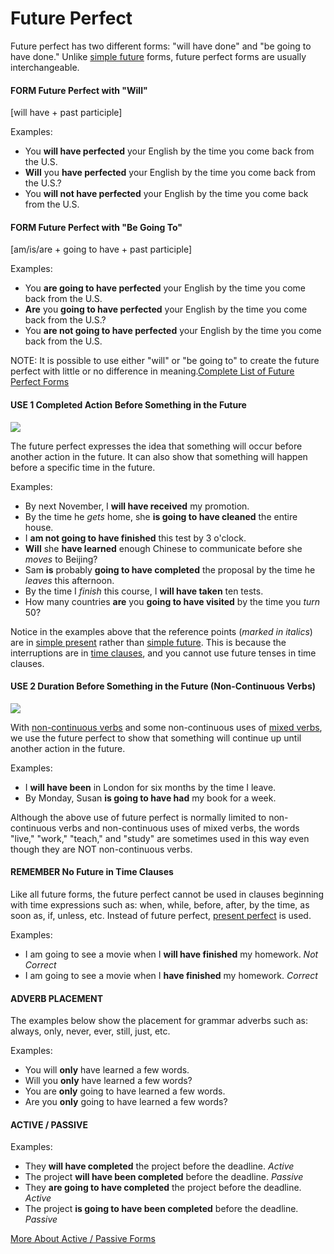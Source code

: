 # Future Perfect

Future perfect has two different forms: "will have done" and "be going to have done." Unlike [simple future](https://www.englishpage.com/verbpage/simplefuture.html) forms, future perfect forms are usually interchangeable.

#### FORM Future Perfect with "Will"

\[will have + past participle\]

Examples:

* You **will have perfected** your English by the time you come back from the U.S.
* **Will** you **have perfected** your English by the time you come back from the U.S.?
* You **will not have perfected** your English by the time you come back from the U.S.

#### FORM Future Perfect with "Be Going To"

\[am/is/are + going to have + past participle\]

Examples:

* You **are going to have perfected** your English by the time you come back from the U.S.
* **Are** you **going to have perfected** your English by the time you come back from the U.S.?
* You **are not going to have perfected** your English by the time you come back from the U.S.

NOTE: It is possible to use either "will" or "be going to" to create the future perfect with little or no difference in meaning.[Complete List of Future Perfect Forms](https://www.englishpage.com/verbpage/futureperfectforms.html)

#### USE 1 Completed Action Before Something in the Future

![](https://www.englishpage.com/image/verbs/futureperfect.gif)

The future perfect expresses the idea that something will occur before another action in the future. It can also show that something will happen before a specific time in the future.

Examples:

* By next November, I **will have received** my promotion.
* By the time he _gets_ home, she **is going to have cleaned** the entire house.
* I **am not going to have finished** this test by 3 o'clock.
* **Will** she **have learned** enough Chinese to communicate before she _moves_ to Beijing?
* Sam **is** probably **going to have completed** the proposal by the time he _leaves_ this afternoon.
* By the time I _finish_ this course, I **will have taken** ten tests.
* How many countries **are** you **going to have visited** by the time you _turn_ 50?

Notice in the examples above that the reference points \(_marked in italics_\) are in [simple present](https://www.englishpage.com/verbpage/simplepresent.html) rather than [simple future](https://www.englishpage.com/verbpage/simplefuture.html). This is because the interruptions are in [time clauses](https://www.englishpage.com/verbpage/simplefuture.html#tc), and you cannot use future tenses in time clauses.

#### USE 2 Duration Before Something in the Future \(Non-Continuous Verbs\)

![](https://www.englishpage.com/image/verbs/futureperfectcontinuous.gif)

With [non-continuous verbs](https://www.englishpage.com/verbpage/types.html) and some non-continuous uses of [mixed verbs](https://www.englishpage.com/verbpage/types.html), we use the future perfect to show that something will continue up until another action in the future.

Examples:

* I **will have been** in London for six months by the time I leave.
* By Monday, Susan **is going to have had** my book for a week.

Although the above use of future perfect is normally limited to non-continuous verbs and non-continuous uses of mixed verbs, the words "live," "work," "teach," and "study" are sometimes used in this way even though they are NOT non-continuous verbs.

#### REMEMBER No Future in Time Clauses

Like all future forms, the future perfect cannot be used in clauses beginning with time expressions such as: when, while, before, after, by the time, as soon as, if, unless, etc. Instead of future perfect, [present perfect](https://www.englishpage.com/verbpage/presentperfect.html) is used.

Examples:

* I am going to see a movie when I **will have finished** my homework. _Not Correct_
* I am going to see a movie when I **have finished** my homework. _Correct_

#### ADVERB PLACEMENT

The examples below show the placement for grammar adverbs such as: always, only, never, ever, still, just, etc.

Examples:

* You will **only** have learned a few words.
* Will you **only** have learned a few words?
* You are **only** going to have learned a few words.
* Are you **only** going to have learned a few words?

#### ACTIVE / PASSIVE

Examples:

* They **will have completed** the project before the deadline. _Active_
* The project **will have been completed** before the deadline. _Passive_
* They **are going to have completed** the project before the deadline. _Active_
* The project **is going to have been completed** before the deadline. _Passive_

[More About Active / Passive Forms](https://www.englishpage.com/verbpage/activepassive.html)

